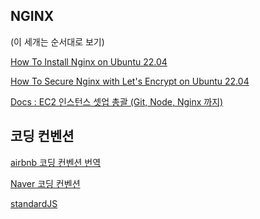 ## NGINX 
(이 세개는 순서대로 보기)

[How To Install Nginx on Ubuntu 22.04](https://www.digitalocean.com/community/tutorials/how-to-install-nginx-on-ubuntu-22-04#step-5-%E2%80%93-setting-up-server-blocks-)

[How To Secure Nginx with Let's Encrypt on Ubuntu 22.04](https://www.digitalocean.com/community/tutorials/how-to-secure-nginx-with-let-s-encrypt-on-ubuntu-22-04)

[Docs : EC2 인스턴스 셋업 총괄 (Git, Node, Nginx 까지)](https://github.com/CloneCoding-Pinterest/PinterestBE/issues/18)

## 코딩 컨벤션

[airbnb 코딩 컨벤션 번역](https://github.com/ParkSB/javascript-style-guide)

[Naver 코딩 컨벤션](https://github.com/naver/eslint-config-naver/blob/master/STYLE_GUIDE.md)

[standardJS](https://standardjs.com/readme-kokr.html)




[](https://velog.io/@unchapterd)
[]()
[]()
[]()
[]()
[]()
[]()
[]()
[]()
[]()
[]()
[]()
[]()
[]()
[]()
